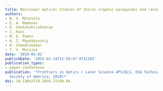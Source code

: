 ```yaml
---
title: Nonlinear optical studies of chiral organic waveguides and resonators
authors:
- N. V. Mitetelo
- E. A. Mamonov
- D. Venkatakrishnarao
- J. Ravi
- M. E. Popov
- A. I. Maydykovskiy
- R. Chandrasekar
- T. V. Murzina
date: '2019-01-01'
publishDate: '2025-03-14T15:59:47.973110Z'
publication_types:
- paper-conference
publication: '*Frontiers in Optics + Laser Science APS/DLS, OSA Technical Digest (Optical
  Society of America, 2019)*'
doi: 10.1364/FIO.2019.JTu3A.84
---
```

